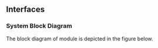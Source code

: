 ## Interfaces

### System Block Diagram

The block diagram of module is depicted in the figure below.

<rk-img
  src="/assets/images/datasheet/rak811/interfaces/svzmiikkhn3yiz0nfrf3.jpg"
  width="100%"
  figure-number="2"
  caption="RAK811 System Diagram"
/>
